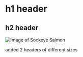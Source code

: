 # h1 header
## h2 header



![Image of Sockeye Salmon](https://wildsalmoncenter.org/wp-content/uploads/2020/02/kspencer_sockeye.jpg)

added 2 headers of different sizes
